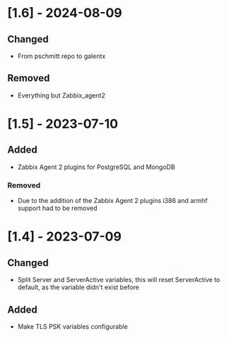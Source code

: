 # [1.6] - 2024-08-09

## Changed

- From pschmitt repo to galentx

## Removed

- Everything but Zabbix_agent2

# [1.5] - 2023-07-10

## Added

- Zabbix Agent 2 plugins for PostgreSQL and MongoDB

### Removed

- Due to the addition of the Zabbix Agent 2 plugins i386 and armhf support had to be removed

# [1.4] - 2023-07-09

## Changed

- Split Server and ServerActive variables, this will reset ServerActive to default, as the variable didn't exist before

## Added

- Make TLS PSK variables configurable
